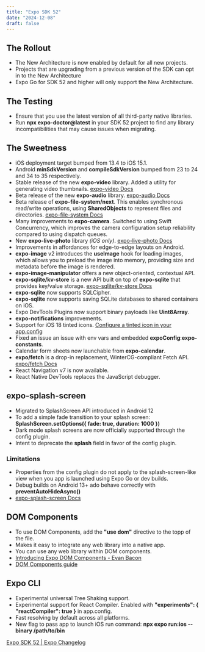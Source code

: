 ```yaml
---
title: "Expo SDK 52"
date: "2024-12-08"
draft: false
---
```


## The Rollout

- The New Architecture is now enabled by default for all new projects.
- Projects that are upgrading from a previous version of the SDK can opt in to the New Architecture
- Expo Go for SDK 52 and higher will only support the New Architecture.

## The Testing

- Ensure that you use the latest version of all third-party native libraries.
- Run **npx expo-doctor@latest** in your SDK 52 project to find any library incompatibilities that may cause issues when migrating.

## The Sweetness

- iOS deployment target bumped from 13.4 to iOS 15.1.
- Android **minSdkVersion** and **compileSdkVersion** bumped from 23 to 24 and 34 to 35 respectively.
- Stable release of the new **expo-video** library. Added a utility for generating video thumbnails. [expo-video Docs](https://docs.expo.dev/versions/v52.0.0/sdk/video/)
- Beta release of the new **expo-audio** library. [expo-audio Docs](https://docs.expo.dev/versions/v52.0.0/sdk/audio/)
- Beta release of **expo-file-system/next**. This enables synchronous read/write operations, using **SharedObjects** to represent files and directories. [expo-file-system Docs](https://docs.expo.dev/versions/v52.0.0/sdk/filesystem-next/)
- Many improvements to **expo-camera**. Switched to using Swift Concurrency, which improves the camera configuration setup reliability compared to using dispatch queues.
- New **expo-live-photo** library _(iOS only)_. [expo-live-photo Docs](https://docs.expo.dev/versions/v52.0.0/sdk/live-photo/)
- Improvements in affordances for edge-to-edge layouts on Android.
- **expo-image** v2 introduces the **useImage** hook for loading images, which allows you to preload the image into memory, providing size and metadata before the image is rendered.
- **expo-image-manipulator** offers a new object-oriented, contextual API.
- **expo-sqlite/kv-store** is a new API built on top of **expo-sqlite** that provides key/value storage. [expo-sqlite/kv-store Docs](https://docs.expo.dev/versions/v52.0.0/sdk/sqlite/#key-value-storage)
- **expo-sqlite** now supports SQLCipher.
- **expo-sqlite** now supports saving SQLite databases to shared containers on iOS.
- Expo DevTools Plugins now support binary payloads like **Uint8Array**.
- **expo-notifications** improvements.
- Support for iOS 18 tinted icons. [Configure a tinted icon in your app.config](https://docs.expo.dev/versions/v52.0.0/config/app/#icon-2)
- Fixed an issue an issue with env vars and embedded **expoConfig**:**expo-constants**.
- Calendar form sheets now launchable from **expo-calendar**.
- **expo/fetch** is a drop-in replacement, WinterCG-compliant Fetch API. [expo/fetch Docs](https://docs.expo.dev/versions/v52.0.0/sdk/expo/#expofetch-api)
- React Navigation v7 is now available.
- React Native DevTools replaces the JavaScript debugger.

## expo-splash-screen

- Migrated to SplashScreen API introduced in Android 12
- To add a simple fade transition to your splash screen: **SplashScreen.setOptions({ fade: true, duration: 1000 })**
- Dark mode splash screens are now officially supported through the config plugin.
- Intent to deprecate the **splash** field in favor of the config plugin.

### Limitations

- Properties from the config plugin do not apply to the splash-screen-like view when you app is launched using Expo Go or dev builds.
- Debug builds on Android 13+ ado behave correctly with **preventAutoHideAsync()**
- [expo-splash-screen Docs](https://docs.expo.dev/versions/v52.0.0/sdk/splash-screen/#usage)

## DOM Components

- To use DOM Components, add the **"use dom"** directive to the topp of the file.
- Makes it easy to integrate any web library into a native app.
- You can use any web library within DOM components.
- [Introducing Expo DOM Components - Evan Bacon](https://www.youtube.com/watch?v=JUOxTLu8ZsM&ab_channel=CallstackEngineers)
- [DOM Components guide](https://docs.expo.dev/guides/dom-components/)

## Expo CLI

- Experimental universal Tree Shaking support.
- Experimental support for React Compiler. Enabled with **"experiments": { "reactCompiler": true }** in app.config.
- Fast resolving by default across all platforms.
- New flag to pass app to launch iOS run command: **npx expo run:ios --binary /path/to/bin**

[Expo SDK 52 | Expo Changelog](https://expo.dev/changelog/2024/11-12-sdk-52)
